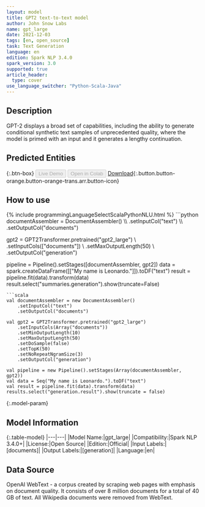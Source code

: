 ```yaml
---
layout: model
title: GPT2 text-to-text model
author: John Snow Labs
name: gpt_large
date: 2021-12-03
tags: [en, open_source]
task: Text Generation
language: en
edition: Spark NLP 3.4.0
spark_version: 3.0
supported: true
article_header:
  type: cover
use_language_switcher: "Python-Scala-Java"
---
```


## Description

GPT-2 displays a broad set of capabilities, including the ability to generate conditional synthetic text samples of unprecedented quality, where the model is primed with an input and it generates a lengthy continuation.

## Predicted Entities



{:.btn-box}
<button class="button button-orange" disabled>Live Demo</button>
<button class="button button-orange" disabled>Open in Colab</button>
[Download](https://s3.amazonaws.com/auxdata.johnsnowlabs.com/public/models/gpt_large_en_3.4.0_3.0_1638547401185.zip){:.button.button-orange.button-orange-trans.arr.button-icon}

## How to use



<div class="tabs-box" markdown="1">
{% include programmingLanguageSelectScalaPythonNLU.html %}
```python
documentAssembler = DocumentAssembler() \\
    .setInputCol("text") \\
    .setOutputCol("documents")
    
gpt2 = GPT2Transformer.pretrained("gpt2_large") \\
    .setInputCols(["documents"]) \\
    .setMaxOutputLength(50) \\
    .setOutputCol("generation")
    
pipeline = Pipeline().setStages([documentAssembler, gpt2])
data = spark.createDataFrame([["My name is Leonardo."]]).toDF("text")
result = pipeline.fit(data).transform(data)
result.select("summaries.generation").show(truncate=False)
```
```scala
val documentAssembler = new DocumentAssembler()
    .setInputCol("text")
    .setOutputCol("documents")

val gpt2 = GPT2Transformer.pretrained("gpt2_large")
    .setInputCols(Array("documents"))
    .setMinOutputLength(10)
    .setMaxOutputLength(50)
    .setDoSample(false)
    .setTopK(50)
    .setNoRepeatNgramSize(3)
    .setOutputCol("generation")

val pipeline = new Pipeline().setStages(Array(documentAssembler, gpt2))
val data = Seq("My name is Leonardo.").toDF("text")
val result = pipeline.fit(data).transform(data)
results.select("generation.result").show(truncate = false)
```
</div>

{:.model-param}
## Model Information

{:.table-model}
|---|---|
|Model Name:|gpt_large|
|Compatibility:|Spark NLP 3.4.0+|
|License:|Open Source|
|Edition:|Official|
|Input Labels:|[documents]|
|Output Labels:|[generation]|
|Language:|en|

## Data Source

OpenAI WebText  - a corpus created by scraping web pages with emphasis on document quality. It consists of over 8 million documents for a total of 40 GB of text. All Wikipedia documents were removed from WebText.